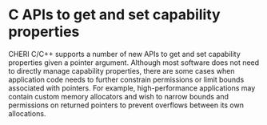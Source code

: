 # C APIs to get and set capability properties
<!--
\label{sec:cheri-apis}
-->

<!--
\rwnote{I wonder if we should talk more about permissions?  Perhaps not in
  this document, in which case possibly we should talk about them less?}
\amnote{If this is intended as a document to guide porting efforts perhaps
  we should mention them only as background info? If this becomes a summary
  of CHERI programming patterns then we probably want a section that talks
  about permissions as well.}
-->

CHERI C/C++ supports a number of new APIs to get and set capability
properties given a pointer argument.
Although most software does not need to directly manage capability properties,
there are some cases when application code needs to further constrain
permissions or limit bounds associated with pointers.
For example, high-performance applications may contain custom memory
allocators and wish to narrow bounds and permissions on returned pointers
to prevent overflows between its own allocations.
